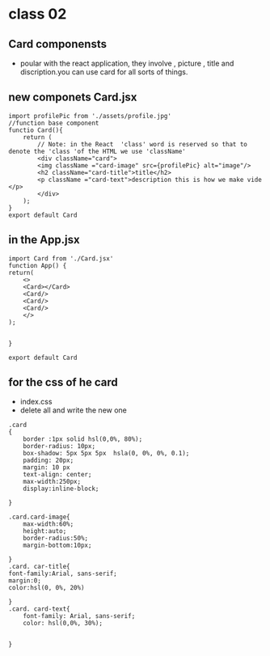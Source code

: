 # class 02
## Card componensts
- poular with the react application,  they involve , picture , title and discription.you can use card for  all sorts of things.

## new componets Card.jsx
```
import profilePic from './assets/profile.jpg'
//function base component 
functio Card(){
    return (
        // Note: in the React  'class' word is reserved so that to denote the 'class 'of the HTML we use 'className'
        <div className="card">
        <img className ="card-image" src={profilePic} alt="image"/>
        <h2 className="card-title">title</h2>
        <p className ="card-text">description this is how we make vide </p>
        </div>
    );
}
export default Card

```



## in the App.jsx
```
import Card from './Card.jsx'
function App() {
return(
    <>
    <Card></Card>
    <Card/>
    <Card/>
    <Card/>
    </>
);


}

export default Card
```
## for the css of he card
- index.css
- delete all and write the new one 
```
.card 
{
    border :1px solid hsl(0,0%, 80%);
    border-radius: 10px;
    box-shadow: 5px 5px 5px  hsla(0, 0%, 0%, 0.1);
    padding: 20px;
    margin: 10 px
    text-align: center;
    max-width:250px;
    display:inline-block;  

}

.card.card-image{
    max-width:60%;
    height:auto;
    border-radius:50%;
    margin-bottom:10px;

}
.card. car-title{
font-family:Arial, sans-serif;
margin:0;
color:hsl(0, 0%, 20%)

}
.card. card-text{
    font-family: Arial, sans-serif;
    color: hsl(0,0%, 30%);


}
```